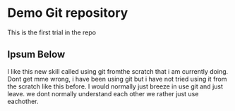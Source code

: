 # Demo Git repository

This is the first trial in the repo

## Ipsum Below
I like this new skill called using git fromthe scratch that i am currently doing. Dont get mme wrong, i have been using git but i have not tried using it from the scratch like this before. I would normally just breeze in use git and just leave. we dont normally understand each other we rather just use eachother.
